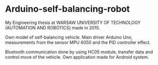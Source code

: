 # Arduino-self-balancing-robot
My Engineering thesis at WARSAW UNIVERSITY OF TECHNOLOGY (AUTOMATION AND ROBOTICS) made in 2015.

Own model of self-balancing vehicle. Main driver Arduino Uno, measurements from the sensor MPU 6050 and the PID controller effect.

Bluetooth communication done by using HC05 module, transfer data and control move of the vehicle. 
Own application made for Android system.

